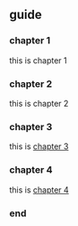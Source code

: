 ## guide

### chapter 1
this is chapter 1

### chapter 2
this is chapter 2

### chapter 3
this is [chapter 3](chapter3/first.md)

### chapter 4
this is [chapter 4](chapter4/second.md)

### end